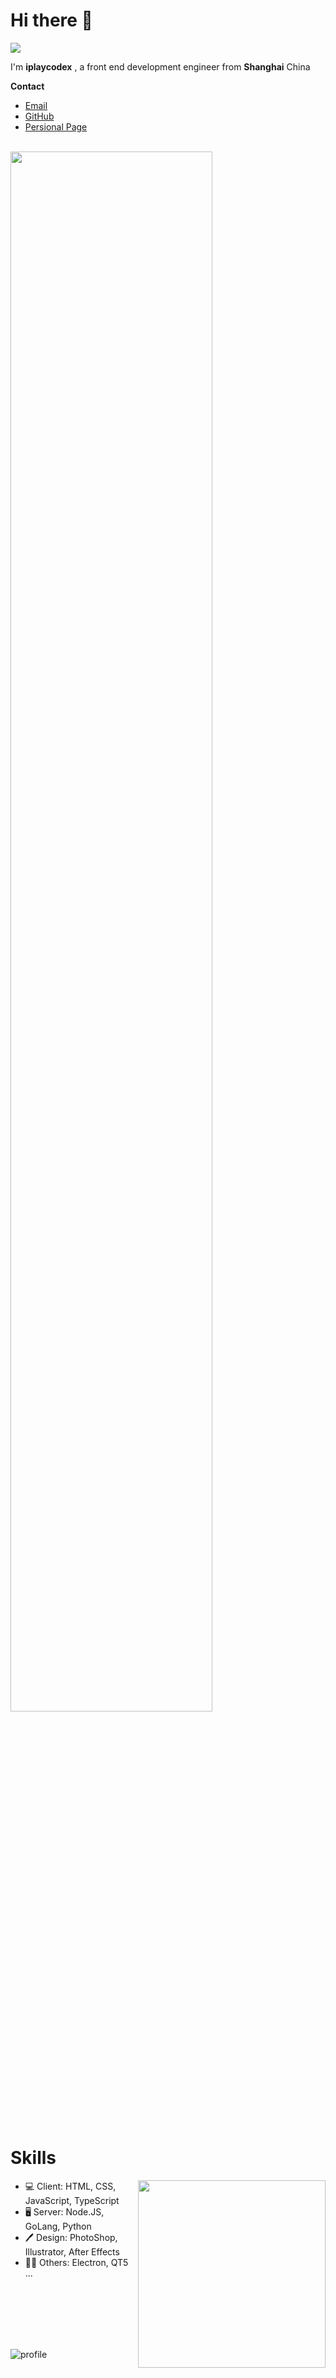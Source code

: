 # Hi there 👋

![](https://komarev.com/ghpvc/?username=iplaycodex&label=VISITOR)

I'm **iplaycodex** , a front end development engineer from **Shanghai** China

**Contact**
- [Email](mailto:iplaycodex@163.com)
- [GitHub](https://github.com/iplaycodex)
- [Persional Page](https://www.iplaycodex.com)

<br/>
<img width="80%" align="center" src="https://github-readme-stats.vercel.app/api?username=iplaycodex&include_all_commits=true" />

<br/>
<br/>
<br/>

#  Skills

<img width="300px" align="right" src="https://github-readme-stats.anuraghazra1.vercel.app/api/top-langs/?username=iplaycodex" />

- 💻 Client: HTML, CSS,  JavaScript, TypeScript
- 🖥️ Server: Node.JS, GoLang, Python
- 🖊️ Design: PhotoShop, Illustrator, After Effects
- 🏳️‍🌈 Others: Electron, QT5 ...

<br/>
<br/>
<br/>
<br/>
<br/>

![profile](https://github-profile-trophy.vercel.app/?username=iplaycodex&theme=flat&column=7&margin-w=10)
